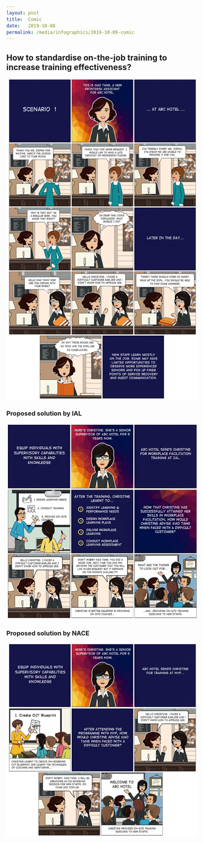 ```yaml
---
layout: post
title:  Comic
date:   2019-10-08
permalink: /media/infographics/2019-10-09-comic
---
```


## How to standardise on-the-job training to increase training effectiveness?
![OJT](/images/comic1.jpg)



### Proposed solution by IAL
![IAL](/images/comic2.jpg)



### Proposed solution by NACE
![NACE](/images/comic3.jpg)
